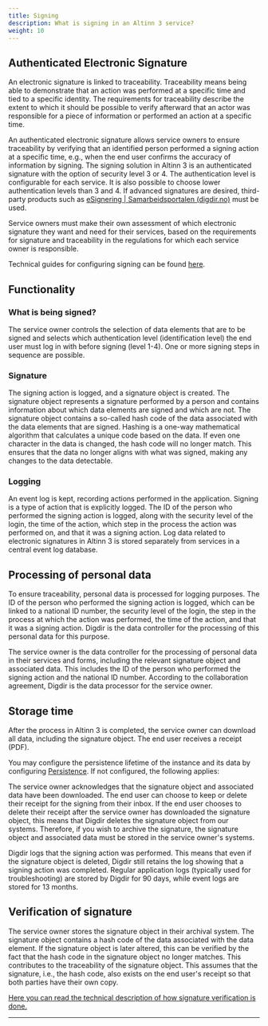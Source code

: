 ```yaml
---
title: Signing
description: What is signing in an Altinn 3 service?
weight: 10
---
```


## Authenticated Electronic Signature

An electronic signature is linked to traceability. Traceability means being able to demonstrate that an action was performed at a specific time and tied to a specific identity. The requirements for traceability describe the extent to which it should be possible to verify afterward that an actor was responsible for a piece of information or performed an action at a specific time.

An authenticated electronic signature allows service owners to ensure traceability by verifying that an identified person performed a signing action at a specific time, e.g., when the end user confirms the accuracy of information by signing. The signing solution in Altinn 3 is an authenticated signature with the option of security level 3 or 4. The authentication level is configurable for each service. It is also possible to choose lower authentication levels than 3 and 4. If advanced signatures are desired, third-party products such as [eSignering | Samarbeidsportalen (digdir.no)](https://samarbeid.digdir.no/esignering/esignering/22) must be used.

Service owners must make their own assessment of which electronic signature they want and need for their services, based on the requirements for signature and traceability in the regulations for which each service owner is responsible.

Technical guides for configuring signing can be found [here](/altinn-studio/guides/development/signing/).

## Functionality

### What is being signed?

The service owner controls the selection of data elements that are to be signed and selects which authentication level (identification level) the end user must log in with before signing (level 1-4). One or more signing steps in sequence are possible.

### Signature

The signing action is logged, and a signature object is created. The signature object represents a signature performed by a person and contains information about which data elements are signed and which are not. The signature object contains a so-called hash code of the data associated with the data elements that are signed. Hashing is a one-way mathematical algorithm that calculates a unique code based on the data. If even one character in the data is changed, the hash code will no longer match. This ensures that the data no longer aligns with what was signed, making any changes to the data detectable.

### Logging

An event log is kept, recording actions performed in the application. Signing is a type of action that is explicitly logged. The ID of the person who performed the signing action is logged, along with the security level of the login, the time of the action, which step in the process the action was performed on, and that it was a signing action. Log data related to electronic signatures in Altinn 3 is stored separately from services in a central event log database.

## Processing of personal data

To ensure traceability, personal data is processed for logging purposes. The ID of the person who performed the signing action is logged, which can be linked to a national ID number, the security level of the login, the step in the process at which the action was performed, the time of the action, and that it was a signing action. Digdir is the data controller for the processing of this personal data for this purpose.

The service owner is the data controller for the processing of personal data in their services and forms, including the relevant signature object and associated data. This includes the ID of the person who performed the signing action and the national ID number. According to the collaboration agreement, Digdir is the data processor for the service owner.

## Storage time

After the process in Altinn 3 is completed, the service owner can download all data, including the signature object. The end user receives a receipt (PDF).

You may configure the persistence lifetime of the instance and its data by configuring [Persistence](../../reference/data/persistence/). If not configured, the following applies:

The service owner acknowledges that the signature object and associated data have been downloaded. The end user can choose to keep or delete their receipt for the signing from their inbox. If the end user chooses to delete their receipt after the service owner has downloaded the signature object, this means that Digdir deletes the signature object from our systems. Therefore, if you wish to archive the signature, the signature object and associated data must be stored in the service owner's systems.

Digdir logs that the signing action was performed. This means that even if the signature object is deleted, Digdir still retains the log showing that a signing action was completed. Regular application logs (typically used for troubleshooting) are stored by Digdir for 90 days, while event logs are stored for 13 months.

## Verification of signature

The service owner stores the signature object in their archival system. The signature object contains a hash code of the data associated with the data element. If the signature object is later altered, this can be verified by the fact that the hash code in the signature object no longer matches. This contributes to the traceability of the signature object. This assumes that the signature, i.e., the hash code, also exists on the end user's receipt so that both parties have their own copy.

[Here you can read the technical description of how signature verification is done.](/nb/altinn-studio/v8/reference/process/tasks/signing/#verifisering-av-sha256-hash)

---

